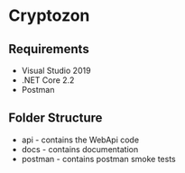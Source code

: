 # Cryptozon

## Requirements

* Visual Studio 2019
* .NET Core 2.2
* Postman

## Folder Structure

* api     - contains the WebApi code
* docs    - contains documentation
* postman - contains postman smoke tests
